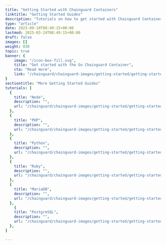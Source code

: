 ```yaml
---
title: "Getting Started with Chainguard Containers"
linktitle: "Getting Started Guides"
description: "Tutorials on how to get started with Chainguard Containers"
type: "article"
date: 2023-09-10T08:49:15+00:00
lastmod: 2025-03-24T08:49:15+00:00
draft: false
images: []
weight: 030
topic: true
banner: {
    image: "/icon-box-fill.svg",
    title: "Get started with the Go Chainguard Container",
    cta: "Read more",
    link: "/chainguard/chainguard-images/getting-started/getting-started-go/"
}
sectiontitle: "More Getting Started Guides"
tutorials: [
  {
    title: "Node",
    description: "",
    url: "/chainguard/chainguard-images/getting-started/getting-started-node/"
  },
  {
    title: "PHP",
    description: "",
    url: "/chainguard/chainguard-images/getting-started/getting-started-php/"
  },
  {
    title: "Python",
    description: "",
    url: "/chainguard/chainguard-images/getting-started/getting-started-python/"
  },
  {
    title: "Ruby",
    description: "",
    url: "/chainguard/chainguard-images/getting-started/getting-started-ruby/"
  },
  {
    title: "MariaDB",
    description: "",
    url: "/chainguard/chainguard-images/getting-started/getting-started-mariadb/"
  },
    {
    title: "PostgreSQL",
    description: "",
    url: "/chainguard/chainguard-images/getting-started/getting-started-postgres/"
  },
]

---
```

